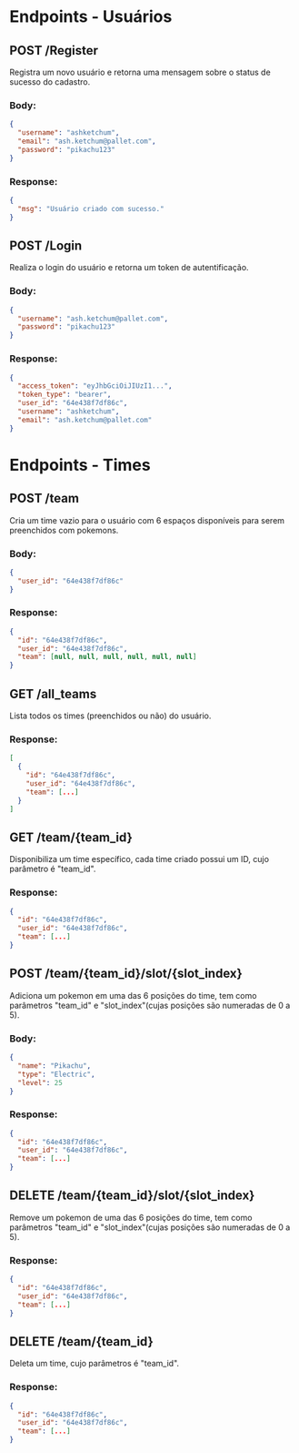 # Endpoints - Usuários

## POST /Register
Registra um novo usuário e retorna uma mensagem sobre o status de sucesso do cadastro.

### Body:
```json
{
  "username": "ashketchum",
  "email": "ash.ketchum@pallet.com",
  "password": "pikachu123"
}
```
### Response:
```json
{
  "msg": "Usuário criado com sucesso."
}
```

## POST /Login
Realiza o login do usuário e retorna um token de autentificação.

### Body:
```json
{
  "username": "ash.ketchum@pallet.com",
  "password": "pikachu123"
}
```

### Response:
```json
{
  "access_token": "eyJhbGciOiJIUzI1...",
  "token_type": "bearer",
  "user_id": "64e438f7df86c",
  "username": "ashketchum",
  "email": "ash.ketchum@pallet.com"
}
```

# Endpoints - Times

## POST /team
Cria um time vazio para o usuário com 6 espaços disponíveis para serem preenchidos com pokemons.

### Body:
```json
{
  "user_id": "64e438f7df86c"
}
```

### Response:
```json
{
  "id": "64e438f7df86c",
  "user_id": "64e438f7df86c",
  "team": [null, null, null, null, null, null]
}
```

## GET /all_teams
Lista todos os times (preenchidos ou não) do usuário.

### Response:
```json
[
  {
    "id": "64e438f7df86c",
    "user_id": "64e438f7df86c",
    "team": [...]
  }
]
```

## GET /team/{team_id}
Disponibiliza um time específico, cada time criado possui um ID, cujo parâmetro é "team_id".

### Response:
```json
{
  "id": "64e438f7df86c",
  "user_id": "64e438f7df86c",
  "team": [...]
}
```

## POST /team/{team_id}/slot/{slot_index}
Adiciona um pokemon em uma das 6 posições do time, tem como parâmetros "team_id" e "slot_index"(cujas posições são numeradas de 0 a 5).

### Body:
```json
{
  "name": "Pikachu",
  "type": "Electric",
  "level": 25
}

```

### Response:
```json
{
  "id": "64e438f7df86c",
  "user_id": "64e438f7df86c",
  "team": [...]
}
```

## DELETE /team/{team_id}/slot/{slot_index}
Remove um pokemon de uma das 6 posições do time, tem como parâmetros "team_id" e "slot_index"(cujas posições são numeradas de 0 a 5).

### Response:
```json
{
  "id": "64e438f7df86c",
  "user_id": "64e438f7df86c",
  "team": [...]
}
```

## DELETE /team/{team_id}
Deleta um time, cujo parâmetros é "team_id".

### Response:
```json
{
  "id": "64e438f7df86c",
  "user_id": "64e438f7df86c",
  "team": [...]
}
```